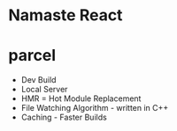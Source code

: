# Namaste React

# parcel

- Dev Build
- Local Server
- HMR = Hot Module Replacement
- File Watching Algorithm - written in C++
- Caching - Faster Builds
